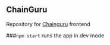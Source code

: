 ## ChainGuru

Repository for [Chainguru](https://chainguru.app) frontend

###`npm start`
runs the app in dev mode
